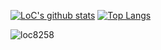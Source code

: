 [![LoC's github stats](https://github-readme-stats.vercel.app/api?username=loc8258&theme=dark)](https://github.com/loc8258)
[![Top Langs](https://github-readme-stats.vercel.app/api/top-langs/?username=loc8258&theme=dark)](https://github.com/loc8258)
<p> <img src="https://komarev.com/ghpvc/?username=loc8258&color=8E64D0" alt="loc8258" />
